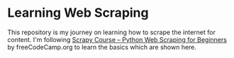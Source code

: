 # Learning Web Scraping

This repository is my journey on learning how to scrape the internet for content. I'm following [Scrapy Course – Python Web Scraping for Beginners](https://www.youtube.com/watch?v=mBoX_JCKZTE) by freeCodeCamp.org to learn the basics which are shown here.
